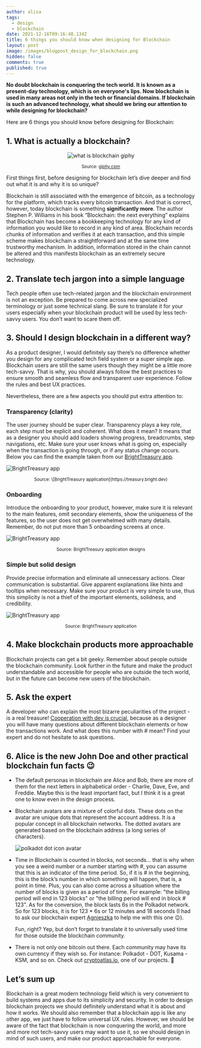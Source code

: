 ```yaml
---
author: alisa
tags:
  - design
  - blockchain
date: 2021-12-16T09:16:48.134Z
title: 6 things you should know when designing for Blockchain
layout: post
image: /images/blogpost_design_for_blockchain.png
hidden: false
comments: true
published: true
---
```

**No doubt blockchain is conquering the tech world. It is known as a present-day technology, which is on everyone's lips. Now blockchain is used in many areas not only in the tech or financial domains. If blockchain is such an advanced technology, what should we bring our attention to while designing for blockchain?**

Here are 6 things you should know before designing for Blockchain:

## 1. What is actually a blockchain?

<center>

![what is blockchain giphy](/images/what_is_blockchain.gif)

<sub>Source: [](https://treasury.bright.dev)[giphy.com](https://media.giphy.com/media/8LCJTIatQun21WXGFZ/giphy.gif)</sub>

</center>

First things first, before designing for blockchain let’s dive deeper and find out what it is and why it is so unique? 

Blockchain is still associated with the emergence of bitcoin, as a technology for the platform, which tracks every bitcoin transaction. And that is correct, however, today blockchain is something **significantly more**. The author Stephen P. Williams in his book “Blockchain: the next everything” explains that Blockchain has become a bookkeeping technology for any kind of information you would like to record in any kind of area. Blockchain records chunks of information and verifies it at each transaction, and this simple scheme makes blockchain a straightforward and at the same time trustworthy mechanism. In addition, information stored in the chain cannot be altered and this manifests blockchain as an extremely secure technology.

## 2. Translate tech jargon into a simple language

Tech people often use tech-related jargon and the blockchain environment is not an exception. Be prepared to come across new specialized terminology or just some technical slang. Be sure to translate it for your users especially when your blockchain product will be used by less tech-savvy users. You don’t want to scare them off. 

## 3. Should I design blockchain in a different way?

As a product designer, I would definitely say there’s no difference whether you design for any complicated tech field system or a super simple app. Blockchain users are still the same users though they might be a little more tech-savvy. That is why, you should always follow the best practices to ensure smooth and seamless flow and transparent user experience. Follow the rules and best UX practices.

Nevertheless, there are a few aspects you should put extra attention to:

### Transparency (clarity)

The user journey should be super clear. Transparency plays a key role, each step must be explicit and coherent. What does it mean? It means that as a designer you should add loaders showing progress, breadcrumbs, step navigations, etc. Make sure your user knows what is going on, especially when the transaction is going through, or if any status change occurs. Below you can find the example taken from our [BrightTreasury app](/projects/bright-treasury/). 

![BrightTreasury app](/images/bright_treasury_mockup4.png)

<center> <sub>Source: \[BrightTreasury application](https://treasury.bright.dev)</sub> </center>

### Onboarding

Introduce the onboarding to your product, however, make sure it is relevant to the main features, omit secondary elements, show the uniqueness of the features, so the user does not get overwhelmed with many details. Remember, do not put more than 5 onboarding screens at once.

![BrightTreasury app](/images/bright_treasury_onboarding3.png)

<center> <sub>Source: BrightTreasury application designs</sub> </center>

### Simple but solid design

Provide precise information and eliminate all unnecessary actions. Clear communication is substantial. Give apparent explanations like hints and tooltips when necessary. Make sure your product is very simple to use, thus this simplicity is not a thief of the important elements, solidness, and credibility. 

![BrightTreasury app](/images/bright_treasury_mockup3.png)

<center> <sub>Source: BrightTreasury application</sub> </center>

## 4. Make blockchain products more approachable

Blockchain projects can get a bit geeky. Remember about people outside the blockchain community. Look further in the future and make the product understandable and accessible for people who are outside the tech world, but in the future can become new users of the blockchain.

## 5. Ask the expert

A developer who can explain the most bizarre peculiarities of the project - is a real treasure! [Cooperation with dev is crucial](/blog/successful-designer-developer-collaboration-in-mvp-work-environment/), because as a designer you will have many questions about different blockchain elements or how the transactions work. And what does this number with # mean? Find your expert and do not hesitate to ask questions.

## 6. Alice is the new John Doe and other practical blockchain fun facts 😉

* The default personas in blockchain are Alice and Bob, there are more of them for the next letters in alphabetical order - Charlie, Dave, Eve, and Freddie. Maybe this is the least important fact, but I think it is a great one to know even in the design process. 
* Blockchain avatars are a mixture of colorful dots. These dots on the avatar are unique dots that represent the account address. It is a popular concept in all blockchain networks. The dotted avatars are generated based on the blockchain address (a long series of characters).

  ![polkadot dot icon avatar](/images/polkadot_avatar.png)
* Time in Blockchain is counted in blocks, not seconds… that is why when you see a weird number or a number starting with #, you can assume that this is an indicator of the time period. So, if it is # in the beginning, this is the block’s number in which something will happen, that is, a point in time. Plus, you can also come across a situation where the number of blocks is given as a period of time. For example: "the billing period will end in 123 blocks" or "the billing period will end in block # 123". As for the conversion, the block lasts 6s in the Polkadot network. So for 123 blocks, it is for 123 * 6s or 12 minutes and 18 seconds  (I had to ask our blockchain expert [Agnieszka](/about-us/agnieszka/) to help me with this one 😉). 

  Fun, right? Yep, but don’t forget to translate it to universally used time for those outside the blockchain community.
* There is not only one bitcoin out there. Each community may have its own currency if they wish so. For instance: Polkadot - DOT, Kusama - KSM, and so on. Check out [cryptoatlas.io](/projects/cryptocurrency-platfrom/), one of our projects. 🙂

## Let’s sum up

Blockchain is a great modern technology field which is very convenient to build systems and apps due to its simplicity and security.  In order to design blockchain projects we should definitely understand what it is about and how it works. We should also remember that a blockchain app is like any other app, we just have to follow universal UX rules. However, we should be aware of the fact that blockchain is now conquering the world, and more and more not tech-savvy users may want to use it, so we should design in mind of such users, and make our product approachable for everyone.